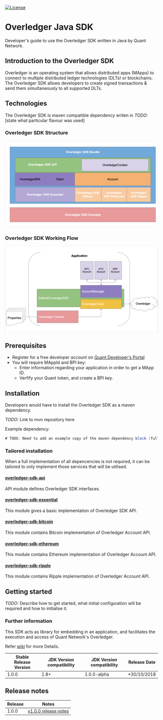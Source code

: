 [![License](https://img.shields.io/badge/License-Apache%202.0-blue.svg)](https://opensource.org/licenses/Apache-2.0)

# Overledger Java SDK

Developer's guide to use the Overledger SDK written in Java by Quant Network.

## Introduction to the Overledger SDK

Overledger is an operating system that allows distributed apps (MApps) to connect to multiple distributed ledger technologies (DLTs) or blockchains. The Overledger SDK allows developers to create signed transactions & send them simultaneously to all supported DLTs.

## Technologies

The Overledger SDK is maven compatible dependency writen in _TODO:_ [state what particular flavour was used]

### Overledger SDK Structure

![Project Layer](./docs/sdk_layer.png)

### Overledger SDK Working Flow

![Project Flow](./docs/sdk_flow.png)

## Prerequisites

- Register for a free developer account on [Quant Developer's Portal](https://developer.quant.network)
- You will require MAppId and BPI key:
  - Enter information regarding your application in order to get a MApp ID.
  - Verfify your Quant token, and create a BPI key.

## Installation

Developers would have to install the Overledger SDK as a maven dependency.

_TODO:_ Link to mvn repository here

Example dependency:

```java
# TODO: Need to add an example copy of the maven dependency block (fully installation)
```

### Tailored installation

When a full implementation of all depencencies is not required, it can be tailored to only implement those services that will be utilised.

#### [overledger-sdk-api](./overledger-sdk-api/README.md)

API module defines Overledger SDK interfaces.

#### [overledger-sdk-essential](./overledger-sdk-essential/README.md)

This module gives a basic implementation of Overledger SDK API.

#### [overledger-sdk-bitcoin](./overledger-sdk-bitcoin/README.md)

This module contains Bitcoin implementation of Overledger Account API.

#### [overledger-sdk-ethereum](./overledger-sdk-ethereum/README.md)

This module contains Ethereum implementation of Overledger Account API.

#### [overledger-sdk-ripple](./overledger-sdk-ripple/README.md)

This module contains Ripple implementation of Overledger Account API.

## Getting started

_TODO:_ Describe how to get started, what initial configuration will be required and how to initialise it.

### Further information

This SDK acts as library for embedding in an application, and facilitates the execution and access of Quant Network's Overledger.

Refer [wiki](https://github.com/quantnetwork/overledger-sdk-java/wiki) for more Details.

| Stable Release Version | JDK Version compatibility | JDK Version compatibility | Release Date |
| ---------------------- | ------------------------- | ------------------------- | ------------ |
| 1.0.0                  | 1.8+                      | 1.0.0-alpha               | \*30/10/2018 |

## Release notes

| Release |                        Notes                         |
| ------- | :--------------------------------------------------: |
| 1.0.0   | [v1.0.0 release notes](docs/release_v1.0.0_notes.md) |
